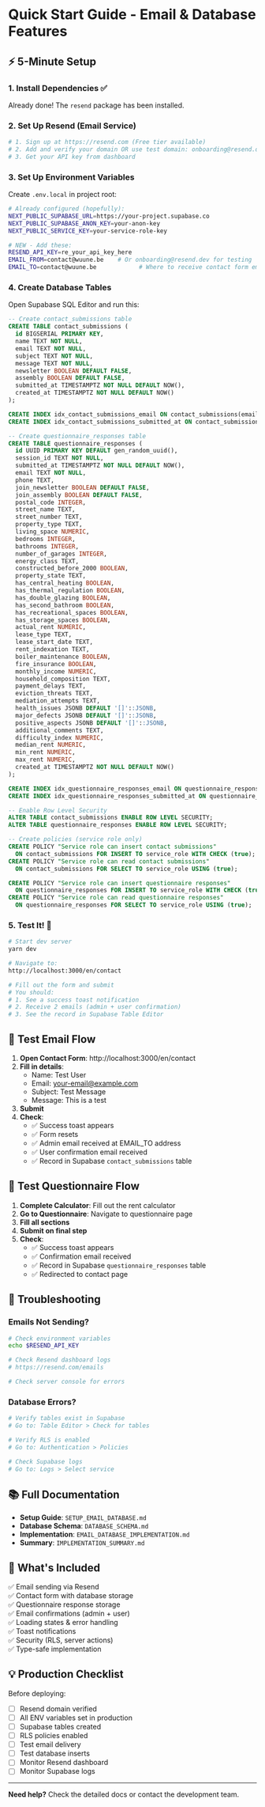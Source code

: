 # Quick Start Guide - Email & Database Features

## ⚡ 5-Minute Setup

### 1. Install Dependencies ✅

Already done! The `resend` package has been installed.

### 2. Set Up Resend (Email Service)

```bash
# 1. Sign up at https://resend.com (Free tier available)
# 2. Add and verify your domain OR use test domain: onboarding@resend.dev
# 3. Get your API key from dashboard
```

### 3. Set Up Environment Variables

Create `.env.local` in project root:

```bash
# Already configured (hopefully):
NEXT_PUBLIC_SUPABASE_URL=https://your-project.supabase.co
NEXT_PUBLIC_SUPABASE_ANON_KEY=your-anon-key
NEXT_PUBLIC_SERVICE_KEY=your-service-role-key

# NEW - Add these:
RESEND_API_KEY=re_your_api_key_here
EMAIL_FROM=contact@wuune.be    # Or onboarding@resend.dev for testing
EMAIL_TO=contact@wuune.be            # Where to receive contact form emails
```

### 4. Create Database Tables

Open Supabase SQL Editor and run this:

```sql
-- Create contact_submissions table
CREATE TABLE contact_submissions (
  id BIGSERIAL PRIMARY KEY,
  name TEXT NOT NULL,
  email TEXT NOT NULL,
  subject TEXT NOT NULL,
  message TEXT NOT NULL,
  newsletter BOOLEAN DEFAULT FALSE,
  assembly BOOLEAN DEFAULT FALSE,
  submitted_at TIMESTAMPTZ NOT NULL DEFAULT NOW(),
  created_at TIMESTAMPTZ NOT NULL DEFAULT NOW()
);

CREATE INDEX idx_contact_submissions_email ON contact_submissions(email);
CREATE INDEX idx_contact_submissions_submitted_at ON contact_submissions(submitted_at DESC);

-- Create questionnaire_responses table
CREATE TABLE questionnaire_responses (
  id UUID PRIMARY KEY DEFAULT gen_random_uuid(),
  session_id TEXT NOT NULL,
  submitted_at TIMESTAMPTZ NOT NULL DEFAULT NOW(),
  email TEXT NOT NULL,
  phone TEXT,
  join_newsletter BOOLEAN DEFAULT FALSE,
  join_assembly BOOLEAN DEFAULT FALSE,
  postal_code INTEGER,
  street_name TEXT,
  street_number TEXT,
  property_type TEXT,
  living_space NUMERIC,
  bedrooms INTEGER,
  bathrooms INTEGER,
  number_of_garages INTEGER,
  energy_class TEXT,
  constructed_before_2000 BOOLEAN,
  property_state TEXT,
  has_central_heating BOOLEAN,
  has_thermal_regulation BOOLEAN,
  has_double_glazing BOOLEAN,
  has_second_bathroom BOOLEAN,
  has_recreational_spaces BOOLEAN,
  has_storage_spaces BOOLEAN,
  actual_rent NUMERIC,
  lease_type TEXT,
  lease_start_date TEXT,
  rent_indexation TEXT,
  boiler_maintenance BOOLEAN,
  fire_insurance BOOLEAN,
  monthly_income NUMERIC,
  household_composition TEXT,
  payment_delays TEXT,
  eviction_threats TEXT,
  mediation_attempts TEXT,
  health_issues JSONB DEFAULT '[]'::JSONB,
  major_defects JSONB DEFAULT '[]'::JSONB,
  positive_aspects JSONB DEFAULT '[]'::JSONB,
  additional_comments TEXT,
  difficulty_index NUMERIC,
  median_rent NUMERIC,
  min_rent NUMERIC,
  max_rent NUMERIC,
  created_at TIMESTAMPTZ NOT NULL DEFAULT NOW()
);

CREATE INDEX idx_questionnaire_responses_email ON questionnaire_responses(email);
CREATE INDEX idx_questionnaire_responses_submitted_at ON questionnaire_responses(submitted_at DESC);

-- Enable Row Level Security
ALTER TABLE contact_submissions ENABLE ROW LEVEL SECURITY;
ALTER TABLE questionnaire_responses ENABLE ROW LEVEL SECURITY;

-- Create policies (service role only)
CREATE POLICY "Service role can insert contact submissions"
  ON contact_submissions FOR INSERT TO service_role WITH CHECK (true);
CREATE POLICY "Service role can read contact submissions"
  ON contact_submissions FOR SELECT TO service_role USING (true);

CREATE POLICY "Service role can insert questionnaire responses"
  ON questionnaire_responses FOR INSERT TO service_role WITH CHECK (true);
CREATE POLICY "Service role can read questionnaire responses"
  ON questionnaire_responses FOR SELECT TO service_role USING (true);
```

### 5. Test It! 🎉

```bash
# Start dev server
yarn dev

# Navigate to:
http://localhost:3000/en/contact

# Fill out the form and submit
# You should:
# 1. See a success toast notification
# 2. Receive 2 emails (admin + user confirmation)
# 3. See the record in Supabase Table Editor
```

## 📧 Test Email Flow

1. **Open Contact Form**: http://localhost:3000/en/contact
2. **Fill in details**:
   - Name: Test User
   - Email: your-email@example.com
   - Subject: Test Message
   - Message: This is a test
3. **Submit**
4. **Check**:
   - ✅ Success toast appears
   - ✅ Form resets
   - ✅ Admin email received at EMAIL_TO address
   - ✅ User confirmation email received
   - ✅ Record in Supabase `contact_submissions` table

## 🧪 Test Questionnaire Flow

1. **Complete Calculator**: Fill out the rent calculator
2. **Go to Questionnaire**: Navigate to questionnaire page
3. **Fill all sections**
4. **Submit on final step**
5. **Check**:
   - ✅ Success toast appears
   - ✅ Confirmation email received
   - ✅ Record in Supabase `questionnaire_responses` table
   - ✅ Redirected to contact page

## 🚨 Troubleshooting

### Emails Not Sending?

```bash
# Check environment variables
echo $RESEND_API_KEY

# Check Resend dashboard logs
# https://resend.com/emails

# Check server console for errors
```

### Database Errors?

```bash
# Verify tables exist in Supabase
# Go to: Table Editor > Check for tables

# Verify RLS is enabled
# Go to: Authentication > Policies

# Check Supabase logs
# Go to: Logs > Select service
```

## 📚 Full Documentation

- **Setup Guide**: `SETUP_EMAIL_DATABASE.md`
- **Database Schema**: `DATABASE_SCHEMA.md`
- **Implementation**: `EMAIL_DATABASE_IMPLEMENTATION.md`
- **Summary**: `IMPLEMENTATION_SUMMARY.md`

## 🎯 What's Included

✅ Email sending via Resend  
✅ Contact form with database storage  
✅ Questionnaire response storage  
✅ Email confirmations (admin + user)  
✅ Loading states & error handling  
✅ Toast notifications  
✅ Security (RLS, server actions)  
✅ Type-safe implementation

## 💡 Production Checklist

Before deploying:

- [ ] Resend domain verified
- [ ] All ENV variables set in production
- [ ] Supabase tables created
- [ ] RLS policies enabled
- [ ] Test email delivery
- [ ] Test database inserts
- [ ] Monitor Resend dashboard
- [ ] Monitor Supabase logs

---

**Need help?** Check the detailed docs or contact the development team.
